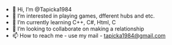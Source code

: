 - 👋 Hi, I’m @Tapicka1984
- 👀 I’m interested in playing games, dfferent hubs and etc.
- 🌱 I’m currently learning C++, C#, Html, C
- 💞️ I’m looking to collaborate on making a relationship
- 📫 How to reach me - use my mail - tapicka1984@gmail.com

<!---
Tapicka1984/Tapicka1984 is a ✨ special ✨ repository because its `README.md` (this file) appears on your GitHub profile.
You can click the Preview link to take a look at your changes.
U can send me some interesting pictures to my mail and I will upload them to a gallery which I create with my 2 mates
U can send me a interesting pictures of a wall in front of which u are standing and then I will invite u to a date.
U can download anything what is public
U can contact my fat friend
--->

